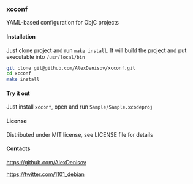 ### xcconf

YAML-based configuration for ObjC projects

#### Installation

Just clone project and run `make install`. It will build the project and put executable into `/usr/local/bin`

```bash
git clone git@github.com/AlexDenisov/xcconf.git
cd xcconf
make install
```

#### Try it out

Just install `xcconf`, open and run `Sample/Sample.xcodeproj`

#### License

Distributed under MIT license, see LICENSE file for details

#### Contacts

https://github.com/AlexDenisov

https://twitter.com/1101_debian

